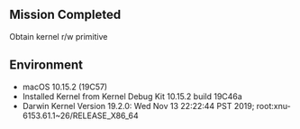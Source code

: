 ## Mission Completed
Obtain kernel r/w primitive<br>

## Environment
- macOS 10.15.2 (19C57)
- Installed Kernel from Kernel Debug Kit 10.15.2 build 19C46a
- Darwin Kernel Version 19.2.0: Wed Nov 13 22:22:44 PST 2019; root:xnu-6153.61.1~26/RELEASE_X86_64